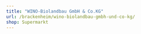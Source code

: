 ```yaml
---
title: "WINO-Biolandbau GmbH & Co.KG"
url: /brackenheim/wino-biolandbau-gmbh-und-co-kg/
shop: Supermarkt
---
```

